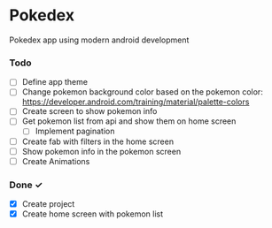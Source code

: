 # Pokedex
Pokedex app using modern android development

### Todo
- [ ] Define app theme  
- [ ] Change pokemon background color based on the pokemon color: https://developer.android.com/training/material/palette-colors  
- [ ] Create screen to show pokemon info  
- [ ] Get pokemon list from api and show them on home screen  
    - [ ] Implement pagination  
- [ ] Create fab with filters in the home screen  
- [ ] Show pokemon info in the pokemon screen  
- [ ] Create Animations

### Done ✓
- [x] Create project
- [x] Create home screen with pokemon list 